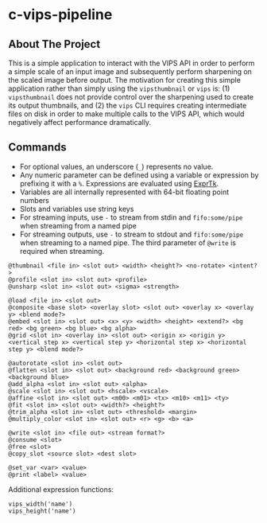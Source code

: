 # c-vips-pipeline

## About The Project

This is a simple application to interact with the VIPS API in order to perform a simple scale
of an input image and subsequently perform sharpening on the scaled image before output. The
motivation for creating this simple application rather than simply using the `vipsthumbnail`
or `vips` is: (1) `vipsthumbnail` does not provide control over the sharpening used to create
its output thumbnails, and (2) the `vips` CLI requires creating intermediate files on disk in
order to make multiple calls to the VIPS API, which would negatively affect performance
dramatically.

## Commands

- For optional values, an underscore (`_`) represents no value.
- Any numeric parameter can be defined using a variable or expression by prefixing it with a `%`. Expressions are evaluated using [ExprTk](https://github.com/ArashPartow/exprtk).
- Variables are all internally represented with 64-bit floating point numbers
- Slots and variables use string keys
- For streaming inputs, use `-` to stream from stdin and `fifo:some/pipe` when streaming from a named pipe
- For streaming outputs, use `-` to stream to stdout and `fifo:some/pipe` when streaming to a named pipe. The third parameter of `@write` is required when streaming.

```
@thumbnail <file in> <slot out> <width> <height?> <no-rotate> <intent?>
@profile <slot in> <slot out> <profile>
@unsharp <slot in> <slot out> <sigma> <strength>

@load <file in> <slot out>
@composite <base slot> <overlay slot> <slot out> <overlay x> <overlay y> <blend mode?>
@embed <slot in> <slot out> <x> <y> <width> <height> <extend?> <bg red> <bg green> <bg blue> <bg alpha>
@grid <slot in> <overlay in> <slot out> <origin x> <origin y> <vertical step x> <vertical step y> <horizontal step x> <horizontal step y> <blend mode?>
 
@autorotate <slot in> <slot out>
@flatten <slot in> <slot out> <background red> <background green> <background blue>
@add_alpha <slot in> <slot out> <alpha>
@scale <slot in> <slot out> <hscale> <vscale>
@affine <slot in> <slot out> <m00> <m01> <tx> <m10> <m11> <ty>
@fit <slot in> <slot out> <width?> <height?>
@trim_alpha <slot in> <slot out> <threshold> <margin>
@multiply_color <slot in> <slot out> <r> <g> <b> <a>

@write <slot in> <file out> <stream format?>
@consume <slot>
@free <slot>
@copy_slot <source slot> <dest slot>

@set_var <var> <value>
@print <label> <value>
```

Additional expression functions:
```
vips_width('name')
vips_height('name')
```
